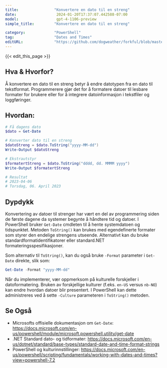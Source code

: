 ```yaml
---
title:                "Konvertere en dato til en streng"
date:                  2024-01-20T17:37:07.442588-07:00
model:                 gpt-4-1106-preview
simple_title:         "Konvertere en dato til en streng"

category:             "PowerShell"
tag:                  "Dates and Times"
editURL:              "https://github.com/dogweather/forkful/blob/master/content/no/powershell/converting-a-date-into-a-string.md"
---
```


{{< edit_this_page >}}

## Hva & Hvorfor?
Å konvertere en dato til en streng betyr å endre datotypen fra en dato til tekstformat. Programmerere gjør det for å formatere datoer til lesbare formater for brukere eller for å integrere datoinformasjon i tekstfiler og loggføringer.

## Hvordan:
```PowerShell
# Få dagens dato
$dato = Get-Date

# Konverter dato til en streng
$datoStreng = $dato.ToString("yyyy-MM-dd")
Write-Output $datoStreng

# Ekstrautstyr
$formatertStreng = $dato.ToString("dddd, dd. MMMM yyyy")
Write-Output $formatertStreng

# Resultat
# 2023-04-06
# Torsdag, 06. April 2023
```

## Dypdykk
Konvertering av datoer til strenger har vært en del av programmering siden de første dagene da systemer begynte å håndtere tid og datoer. I PowerShell bruker `Get-Date` cmdleten til å hente systemdatoen og tidspunktet. Metoden `ToString()` kan brukes med egendefinerte formater som styrer den endelige strengens utseende. Alternativt kan du bruke standardformatidentifikatorer eller standard.NET formateringsspesifikasjoner.

Som alternativ til `ToString()`, kan du også bruke `-Format` parameter i `Get-Date` direkte, slik som:
```PowerShell
Get-Date -Format "yyyy-MM-dd"
```
Når du implementerer, vær oppmerksom på kulturelle forskjeller i datoformatering. Bruken av forskjellige kulturer (f.eks. `en-US` versus `nb-NO`) kan endre hvordan datoer blir presentert. I PowerShell kan dette administreres ved å sette `-Culture` parameteren i `ToString()` metoden.

## Se Også
- Microsofts offisielle dokumentasjon om `Get-Date`: https://docs.microsoft.com/en-us/powershell/module/microsoft.powershell.utility/get-date
- .NET Standard dato- og tidformater: https://docs.microsoft.com/en-us/dotnet/standard/base-types/standard-date-and-time-format-strings
- PowerShell og kulturinnstillinger: https://docs.microsoft.com/en-us/powershell/scripting/fundamentals/working-with-dates-and-times?view=powershell-7.2
